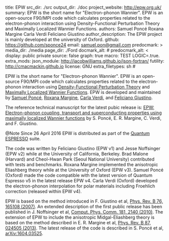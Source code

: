 title: EPW
src_dir: ./src
output_dir: ./doc
project_website: http://epw.org.uk/
summary: EPW is the short name for "Electron-phonon Wannier". EPW is an open-source F90/MPI code which calculates properties related to the electron-phonon interaction using Density-Functional Perturbation Theory and Maximally Localized Wannier Functions.
authors: Samuel Poncé
         Roxana Margine
         Carla Verdi
         Feliciano Giustino
author_description: The EPW project is mainly developed at the university of Oxford.
github: https://github.com/sponce24
email: samuel.pon@gmail.com
predocmark: >
media_dir: ./media
page_dir: ./Ford
docmark_alt: #
predocmark_alt: <
display: public
         private
source: false
graph: true
macro: TEST
       LOGIC=.true.
extra_mods: json_module: http://jacobwilliams.github.io/json-fortran/
            futility: http://cmacmackin.github.io
license: GNU
extra_filetypes: sh #

EPW is the short name for "Electron-phonon Wannier". EPW is an open-source F90/MPI
 code which calculates properties related to the electron-phonon interaction
 using [Density-Functional Perturbation Theory](http://journals.aps.org/rmp/abstract/10.1103/RevModPhys.73.515) 
and [Maximally Localized Wannier Functions](http://journals.aps.org/prb/abstract/10.1103/PhysRevB.56.12847). 
EPW is developed and maintained by [Samuel Poncé](http://giustino.materials.ox.ac.uk/index.php/Site/SamuelPonc%e9), [Roxana Margine](http://www.binghamton.edu/physics/people/margine.html), [Carla Verdi](http://giustino.materials.ox.ac.uk/index.php/Site/CarlaVerdi), and [Feliciano Giustino](http://giustino.materials.ox.ac.uk/).

The reference technical manuscript for the latest pubic release is:
[EPW: Electron-phonon coupling, transport and superconducting properties using maximally localized Wannier functions](http://arxiv.org/abs/1604.03525)
by S. Poncé, E. R. Margine, C. Verdi, and F. Giustino. 


@Note
Since 26 April 2016 EPW is distributed as part of the [Quantum ESPRESSO](http://www.quantum-espresso.org/) suite. 

The code was written by Feliciano Giustino (EPW v1) and Jesse Noffsinger (EPW v2) while
 at the University of California, Berkeley. Brad Malone (Harvard) and Cheol-Hwan Park
 (Seoul National University) contributed with tests and benchmarks. 
Roxana Margine implemented the anisotropic Eliashberg theory while at the University of Oxford (EPW v3). 
Samuel Poncé (Oxford) made the code compatible with the latest version of Quantum Espresso v5 
in the latest release EPW v4. Carla Verdi (Oxford) developed the electron-phonon interpolation 
for polar materials including Froehlich correction (released within EPW v4).

EPW is based on the method introduced in F. Giustino et al, [Phys. Rev. B 76, 165108 (2007)](http://journals.aps.org/prb/abstract/10.1103/PhysRevB.76.165108). 
An extended description of the first public release has been published in 
J. Noffsinger et al, [Comput. Phys. Comm. 181, 2140 (2010)](http://www.sciencedirect.com/science/article/pii/S0010465510003218). The extension of EPW to include the
 anisotropic Midgal-Eliashberg theory is based on the method described in
 E. R. Margine et al, [Phys. Rev. B 87, 024505 (2013)](http://journals.aps.org/prb/abstract/10.1103/PhysRevB.87.024505). 
The latest release of the code is described in S. Poncé et al, [arXiv:1604.03525](http://arxiv.org/abs/1604.03525). 
